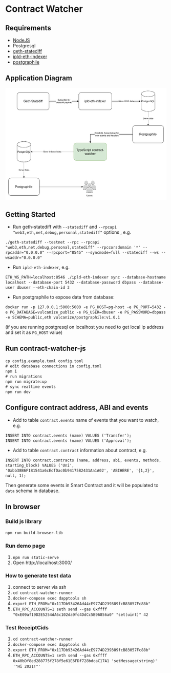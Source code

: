 # Contract Watcher

## Requirements

* [NodeJS](https://nodejs.org/en/)
* Postgresql
* [geth-statediff](https://github.com/vulcanize/go-ethereum/releases/tag/v1.9.11-statediff-0.0.8)
* [ipld-eth-indexer](https://github.com/vulcanize/ipld-eth-indexer)
* [postgraphile](https://github.com/vulcanize/postgraphile)


## Application Diagram

![](schema.png)

## Getting Started

* Run geth-statediff with `--statediff` and `--rpcapi "web3,eth,net,debug,personal,statediff"` options , e.g. 
```
./geth-statediff --testnet --rpc --rpcapi "web3,eth,net,debug,personal,statediff" --rpccorsdomain '*' --rpcaddr="0.0.0.0" --rpcport="8545" --syncmode=full --statediff --ws --wsaddr="0.0.0.0"
```

* Run `ipld-eth-indexer`, e.g.
```
ETH_WS_PATH=localhost:8546 ./ipld-eth-indexer sync --database-hostname localhost --database-port 5432 --database-password dbpass --database-user dbuser --eth-chain-id 3
```

* Run postgraphile to expose data from database:

```
docker run -p 127.0.0.1:5000:5000 -e PG_HOST=pg-host -e PG_PORT=5432 -e PG_DATABASE=vulcanize_public -e PG_USER=dbuser -e PG_PASSWORD=dbpass -e SCHEMA=public,eth vulcanize/postgraphile:v1.0.1
```
(if you are running postgresql on localhost you need to get local ip address and set it as `PG_HOST` value)

## Run contract-watcher-js

```
cp config.example.toml config.toml
# edit database connections in config.toml
npm i
# run migrations
npm run migrate:up
# sync realtime events
npm run dev
```

## Configure contract address, ABI and events

* Add to table `contract.events` name of events that you want to watch, e.g.

```
INSERT INTO contract.events (name) VALUES ('Transfer');
INSERT INTO contract.events (name) VALUES ('Approval');
```

* Add to table `contract.contract` information about contract, e.g.

```
INSERT INTO contract.contracts (name, address, abi, events, methods, starting_block) VALUES ('Uni', '0xbb38B6F181541a6cEdfDac0b94175B2431Aa1A02', 'ABIHERE', '{1,2}', null, 1);
```

Then generate some events in Smart Contract and it will be populated to `data` schema in database.

## In browser

### Build js library

`npm run build-browser-lib`

### Run demo page

1. `npm run static-serve`
2. Open http://localhost:3000/

### How to generate test data

1. connect to server via ssh
2. `cd contract-watcher-runner`
3. `docker-compose exec dapptools sh`
4. `export ETH_FROM="0x117Db93426Ad44cE9774D239389fcB83057Fc88b"`
5. `ETH_RPC_ACCOUNTS=1 seth send --gas 0xffff "0xE09af19D2E5254dA6c102da9fc4DdCc5B96856a0" "set(uint)" 42`


### Test ReceiptCids
1. `cd contract-watcher-runner`
2. `docker-compose exec dapptools sh`
3. `export ETH_FROM="0x117Db93426Ad44cE9774D239389fcB83057Fc88b"`
4. `ETH_RPC_ACCOUNTS=1 seth send --gas 0xffff 0x40bDf8ed288775f278f5e61E6FDf728bdcaC17A1 'setMessage(string)' '"Hi 2021!"'`
